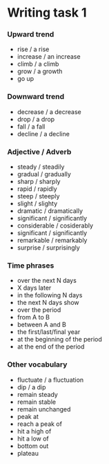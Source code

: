 # Writing task 1

### Upward trend
  - rise / a rise
  - increase / an increase
  - climb / a climb
  - grow / a growth
  - go up

### Downward trend
  - decrease / a decrease
  - drop / a drop
  - fall / a fall
  - decline / a decline

### Adjective / Adverb
  - steady / steadily
  - gradual / gradually
  - sharp / sharply
  - rapid / rapidly
  - steep / steeply
  - slight / slighty
  - dramatic / dramatically
  - significant / significantly
  - considerable / cosiderably
  - significant / significantly
  - remarkable / remarkably
  - surprise / surprisingly

### Time phrases
  - over the next N days
  - X days later
  - in the following N days
  - the next N days show
  - over the period
  - from A to B
  - between A and B
  - the first/last/final year
  - at the beginning of the period
  - at the end of the period

### Other vocabulary
  - fluctuate / a fluctuation
  - dip / a dip
  - remain steady
  - remain stable
  - remain unchanged
  - peak at
  - reach a peak of
  - hit a high of
  - hit a low of
  - bottom out
  - plateau
